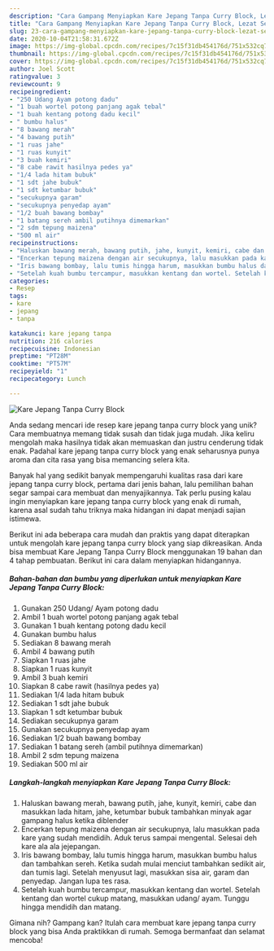 ```yaml
---
description: "Cara Gampang Menyiapkan Kare Jepang Tanpa Curry Block, Lezat Sekali"
title: "Cara Gampang Menyiapkan Kare Jepang Tanpa Curry Block, Lezat Sekali"
slug: 23-cara-gampang-menyiapkan-kare-jepang-tanpa-curry-block-lezat-sekali
date: 2020-10-04T21:58:31.672Z
image: https://img-global.cpcdn.com/recipes/7c15f31db454176d/751x532cq70/kare-jepang-tanpa-curry-block-foto-resep-utama.jpg
thumbnail: https://img-global.cpcdn.com/recipes/7c15f31db454176d/751x532cq70/kare-jepang-tanpa-curry-block-foto-resep-utama.jpg
cover: https://img-global.cpcdn.com/recipes/7c15f31db454176d/751x532cq70/kare-jepang-tanpa-curry-block-foto-resep-utama.jpg
author: Joel Scott
ratingvalue: 3
reviewcount: 9
recipeingredient:
- "250 Udang Ayam potong dadu"
- "1 buah wortel potong panjang agak tebal"
- "1 buah kentang potong dadu kecil"
- " bumbu halus"
- "8 bawang merah"
- "4 bawang putih"
- "1 ruas jahe"
- "1 ruas kunyit"
- "3 buah kemiri"
- "8 cabe rawit hasilnya pedes ya"
- "1/4 lada hitam bubuk"
- "1 sdt jahe bubuk"
- "1 sdt ketumbar bubuk"
- "secukupnya garam"
- "secukupnya penyedap ayam"
- "1/2 buah bawang bombay"
- "1 batang sereh ambil putihnya dimemarkan"
- "2 sdm tepung maizena"
- "500 ml air"
recipeinstructions:
- "Haluskan bawang merah, bawang putih, jahe, kunyit, kemiri, cabe dan masukkan lada hitam, jahe, ketumbar bubuk tambahkan minyak agar gampang halus ketika diblender"
- "Encerkan tepung maizena dengan air secukupnya, lalu masukkan pada kare yang sudah mendidih. Aduk terus sampai mengental. Selesai deh kare ala ala jejepangan."
- "Iris bawang bombay, lalu tumis hingga harum, masukkan bumbu halus dan tambahkan sereh. Ketika sudah mulai menciut tambahkan sedikit air, dan tumis lagi. Setelah menyusut lagi, masukkan sisa air, garam dan penyedap. Jangan lupa tes rasa."
- "Setelah kuah bumbu tercampur, masukkan kentang dan wortel. Setelah kentang dan wortel cukup matang, masukkan udang/ ayam. Tunggu hingga mendidih dan matang."
categories:
- Resep
tags:
- kare
- jepang
- tanpa

katakunci: kare jepang tanpa 
nutrition: 216 calories
recipecuisine: Indonesian
preptime: "PT28M"
cooktime: "PT57M"
recipeyield: "1"
recipecategory: Lunch

---
```



![Kare Jepang Tanpa Curry Block](https://img-global.cpcdn.com/recipes/7c15f31db454176d/751x532cq70/kare-jepang-tanpa-curry-block-foto-resep-utama.jpg)

Anda sedang mencari ide resep kare jepang tanpa curry block yang unik? Cara membuatnya memang tidak susah dan tidak juga mudah. Jika keliru mengolah maka hasilnya tidak akan memuaskan dan justru cenderung tidak enak. Padahal kare jepang tanpa curry block yang enak seharusnya punya aroma dan cita rasa yang bisa memancing selera kita.



Banyak hal yang sedikit banyak mempengaruhi kualitas rasa dari kare jepang tanpa curry block, pertama dari jenis bahan, lalu pemilihan bahan segar sampai cara membuat dan menyajikannya. Tak perlu pusing kalau ingin menyiapkan kare jepang tanpa curry block yang enak di rumah, karena asal sudah tahu triknya maka hidangan ini dapat menjadi sajian istimewa.


Berikut ini ada beberapa cara mudah dan praktis yang dapat diterapkan untuk mengolah kare jepang tanpa curry block yang siap dikreasikan. Anda bisa membuat Kare Jepang Tanpa Curry Block menggunakan 19 bahan dan 4 tahap pembuatan. Berikut ini cara dalam menyiapkan hidangannya.

<!--inarticleads1-->

##### Bahan-bahan dan bumbu yang diperlukan untuk menyiapkan Kare Jepang Tanpa Curry Block:

1. Gunakan 250 Udang/ Ayam potong dadu
1. Ambil 1 buah wortel potong panjang agak tebal
1. Gunakan 1 buah kentang potong dadu kecil
1. Gunakan  bumbu halus
1. Sediakan 8 bawang merah
1. Ambil 4 bawang putih
1. Siapkan 1 ruas jahe
1. Siapkan 1 ruas kunyit
1. Ambil 3 buah kemiri
1. Siapkan 8 cabe rawit (hasilnya pedes ya)
1. Sediakan 1/4 lada hitam bubuk
1. Sediakan 1 sdt jahe bubuk
1. Siapkan 1 sdt ketumbar bubuk
1. Sediakan secukupnya garam
1. Gunakan secukupnya penyedap ayam
1. Sediakan 1/2 buah bawang bombay
1. Sediakan 1 batang sereh (ambil putihnya dimemarkan)
1. Ambil 2 sdm tepung maizena
1. Sediakan 500 ml air




<!--inarticleads2-->

##### Langkah-langkah menyiapkan Kare Jepang Tanpa Curry Block:

1. Haluskan bawang merah, bawang putih, jahe, kunyit, kemiri, cabe dan masukkan lada hitam, jahe, ketumbar bubuk tambahkan minyak agar gampang halus ketika diblender
1. Encerkan tepung maizena dengan air secukupnya, lalu masukkan pada kare yang sudah mendidih. Aduk terus sampai mengental. Selesai deh kare ala ala jejepangan.
1. Iris bawang bombay, lalu tumis hingga harum, masukkan bumbu halus dan tambahkan sereh. Ketika sudah mulai menciut tambahkan sedikit air, dan tumis lagi. Setelah menyusut lagi, masukkan sisa air, garam dan penyedap. Jangan lupa tes rasa.
1. Setelah kuah bumbu tercampur, masukkan kentang dan wortel. Setelah kentang dan wortel cukup matang, masukkan udang/ ayam. Tunggu hingga mendidih dan matang.




Gimana nih? Gampang kan? Itulah cara membuat kare jepang tanpa curry block yang bisa Anda praktikkan di rumah. Semoga bermanfaat dan selamat mencoba!
